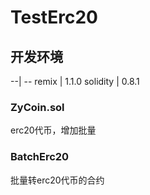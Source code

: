 # TestErc20

## 开发环境

--| --
remix | 1.1.0
solidity | 0.8.1

### ZyCoin.sol

erc20代币，增加批量

### BatchErc20

批量转erc20代币的合约
